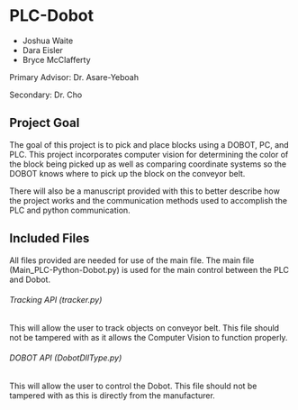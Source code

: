 # PLC-Dobot

- Joshua Waite
- Dara Eisler
- Bryce McClafferty

Primary Advisor: Dr. Asare-Yeboah

Secondary: Dr. Cho

## Project Goal

The goal of this project is to pick and place blocks using a DOBOT, PC, and PLC. This project incorporates computer vision for determining the color of the block being picked up as well as comparing coordinate systems so the DOBOT knows where to pick up the block on the conveyor belt. 

There will also be a manuscript provided with this to better describe how the project works and the communication methods used to accomplish the PLC and python communication.

## Included Files

All files provided are needed for use of the main file. The main file (Main_PLC-Python-Dobot.py) is used for the main control between the PLC and Dobot.

###### Tracking API (tracker.py)

This will allow the user to track objects on conveyor belt. This file should not be tampered with as it allows the Computer Vision to function properly.

###### DOBOT API (DobotDllType.py)

This will allow the user to control the Dobot. This file should not be tampered with as this is directly from the manufacturer.
